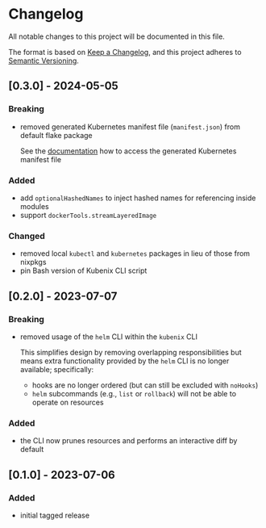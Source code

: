 # Changelog

All notable changes to this project will be documented in this file.

The format is based on [Keep a Changelog](https://keepachangelog.com/en/1.0.0/),
and this project adheres to [Semantic Versioning](https://semver.org/spec/v2.0.0.html).

## [0.3.0] - 2024-05-05

### Breaking

- removed generated Kubernetes manifest file (`manifest.json`) from default flake package

  See the [documentation](https://kubenix.org/#usage) how to access the generated Kubernetes manifest file

### Added

- add `optionalHashedNames` to inject hashed names for referencing inside modules
- support `dockerTools.streamLayeredImage`

### Changed

- removed local `kubectl` and `kubernetes` packages in lieu of those from nixpkgs
- pin Bash version of Kubenix CLI script

## [0.2.0] - 2023-07-07

### Breaking

- removed usage of the `helm` CLI within the `kubenix` CLI

  This simplifies design by removing overlapping responsibilities but means extra functionality provided by the `helm` CLI is no longer available; specifically:

  - hooks are no longer ordered (but can still be excluded with `noHooks`)
  - `helm` subcommands (e.g., `list` or `rollback`) will not be able to operate on resources

### Added

- the CLI now prunes resources and performs an interactive diff by default

## [0.1.0] - 2023-07-06

### Added

- initial tagged release
